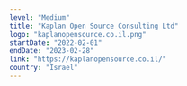 ```yaml
---
level: "Medium"
title: "Kaplan Open Source Consulting Ltd"
logo: "kaplanopensource.co.il.png"
startDate: "2022-02-01"
endDate: "2023-02-28"
link: "https://kaplanopensource.co.il/"
country: "Israel"
---
```

